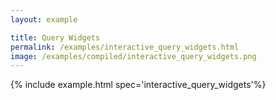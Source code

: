 ```yaml
---
layout: example

title: Query Widgets
permalink: /examples/interactive_query_widgets.html
image: /examples/compiled/interactive_query_widgets.png
---
```




{% include example.html spec='interactive_query_widgets'%}
